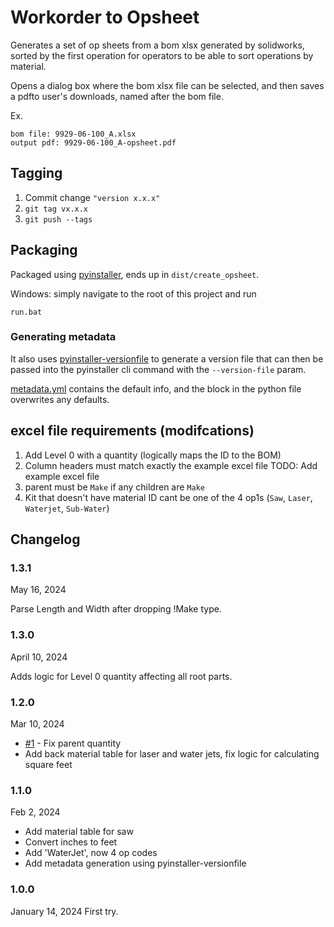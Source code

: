 # Workorder to Opsheet
Generates a set of op sheets from a bom xlsx generated by solidworks, sorted by the first operation for operators to be able to sort operations by material.

Opens a dialog box where the bom xlsx file can be selected, and then saves a pdfto user's downloads, named after the bom file.

Ex.
```
bom file: 9929-06-100_A.xlsx
output pdf: 9929-06-100_A-opsheet.pdf
```

## Tagging
1. Commit change `"version x.x.x"`
1. `git tag vx.x.x`
1. `git push --tags`

## Packaging
Packaged using [pyinstaller](https://pyinstaller.org/en/stable/index.html), ends up in `dist/create_opsheet`.

Windows: simply navigate to the root of this project and run
```
run.bat
```

### Generating metadata
It also uses [pyinstaller-versionfile](https://pypi.org/project/pyinstaller-versionfile/)
 to generate a version file that can then be passed into the pyinstaller cli command with the `--version-file` param.

[metadata.yml](metadata.yml) contains the default info, and the block in the python file overwrites any defaults.


## excel file requirements (modifcations)
1. Add Level 0 with a quantity (logically maps the ID to the BOM)
1. Column headers must match exactly the example excel file
    TODO: Add example excel file
1. parent must be `Make` if any children are `Make`
1. Kit that doesn't have material ID cant be one of the 4 op1s (`Saw`, `Laser`, `Waterjet`, `Sub-Water`)

## Changelog

### 1.3.1
May 16, 2024

Parse Length and Width after dropping !Make type.

### 1.3.0
April 10, 2024

Adds logic for Level 0 quantity affecting all root parts.

### 1.2.0
Mar 10, 2024
 - [#1](https://github.com/brendanbeck62/WO-to-Opsheet/issues/1) - Fix parent quantity
 - Add back material table for laser and water jets, fix logic for calculating square feet

### 1.1.0
Feb 2, 2024
 - Add material table for saw
 - Convert inches to feet
 - Add 'WaterJet', now 4 op codes
 - Add metadata generation using pyinstaller-versionfile

### 1.0.0
January 14, 2024
First try.